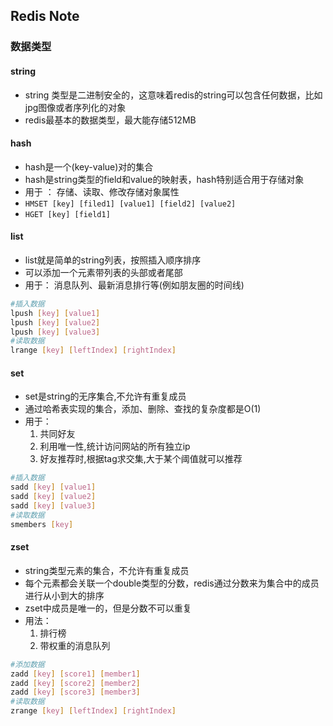 ## Redis Note

### 数据类型
#### string 
- string 类型是二进制安全的，这意味着redis的string可以包含任何数据，比如jpg图像或者序列化的对象
- redis最基本的数据类型，最大能存储512MB
#### hash
- hash是一个(key-value)对的集合
- hash是string类型的field和value的映射表，hash特别适合用于存储对象
- 用于 ： 存储、读取、修改存储对象属性
- `HMSET [key] [filed1] [value1] [field2] [value2]`
- `HGET [key] [field1]`
#### list
- list就是简单的string列表，按照插入顺序排序
- 可以添加一个元素带列表的头部或者尾部
- 用于： 消息队列、最新消息排行等(例如朋友圈的时间线)
```bash
#插入数据
lpush [key] [value1]
lpush [key] [value2]
lpush [key] [value3]
#读取数据
lrange [key] [leftIndex] [rightIndex]
```
#### set
- set是string的无序集合,不允许有重复成员
- 通过哈希表实现的集合，添加、删除、查找的复杂度都是O(1)
- 用于：
    1. 共同好友 
    2. 利用唯一性,统计访问网站的所有独立ip 
    3. 好友推荐时,根据tag求交集,大于某个阈值就可以推荐
```bash
#插入数据
sadd [key] [value1]
sadd [key] [value2]
sadd [key] [value3]
#读取数据
smembers [key]
```
#### zset
- string类型元素的集合，不允许有重复成员
- 每个元素都会关联一个double类型的分数，redis通过分数来为集合中的成员进行从小到大的排序
- zset中成员是唯一的，但是分数不可以重复
- 用法：
    1. 排行榜 
    2. 带权重的消息队列
```bash
#添加数据
zadd [key] [score1] [member1]
zadd [key] [score2] [member2]
zadd [key] [score3] [member3]
#读取数据
zrange [key] [leftIndex] [rightIndex]
```

